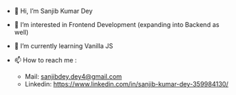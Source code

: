 - 👋 Hi, I’m Sanjib Kumar Dey
- 👀 I’m interested in Frontend Development (expanding into Backend as well)
- 🌱 I’m currently learning Vanilla JS 
- 📫 How to reach me : 

   * Mail: sanjibdey.dey4@gmail.com
   * Linkedin: https://www.linkedin.com/in/sanjib-kumar-dey-359984130/

<!---
sanjibdey104/sanjibdey104 is a ✨ special ✨ repository because its `README.md` (this file) appears on your GitHub profile.
You can click the Preview link to take a look at your changes.
--->
